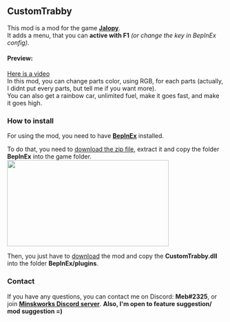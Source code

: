 ﻿## CustomTrabby

This mod is a mod for the game <b>[Jalopy](https://store.steampowered.com/app/446020/Jalopy/)</b>. 
<br>It adds a menu, that you can <b>active with F1</b> <i>(or change the key in BepInEx config)</i>.

#### Preview:
[Here is a video](https://youtu.be/Vjv1BnLFAPI)
<br>In this mod, you can change parts color, using RGB, for each parts (actually, I didnt put every parts, but tell me if you want more).
<br>You can also get a rainbow car, unlimited fuel, make it goes fast, and make it goes high.

### How to install

For using the mod, you need to have <b>[BepInEx](https://github.com/BepInEx/BepInEx/releases/download/v5.4.21/BepInEx_x64_5.4.21.0.zip)</b> installed.

To do that, you need to [download the zip file](https://github.com/BepInEx/BepInEx/releases/download/v5.4.21/BepInEx_x64_5.4.21.0.zip), extract it and copy the folder <b>BepInEx</b> into the game folder.
<br>
<img height="200" src="https://cdn.discordapp.com/attachments/897896186487390218/1098716879331270879/image.png" width="375"/>

Then, you just have to [download](https://github.com/MeblIkea/CustomTrabby/releases) the mod and copy the <b>CustomTrabby.dll</b> into the folder <b>BepInEx/plugins</b>.

### Contact
If you have any questions, you can contact me on Discord: <b>Meb#2325</b>, or join <b>[Minskworks Discord server](https://discord.gg/TqCwKdR)</b>.
<b>Also, I'm open to feature suggestion/ mod suggestion =)</b>
